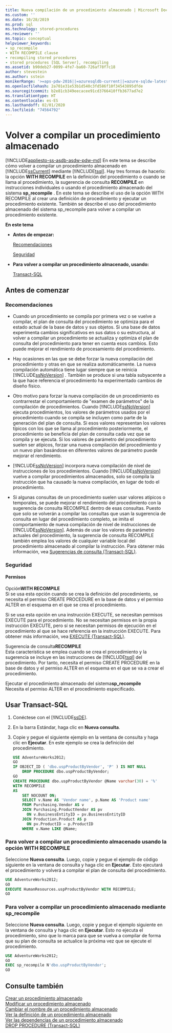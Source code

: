 ```yaml
---
title: Nueva compilación de un procedimiento almacenado | Microsoft Docs
ms.custom: ''
ms.date: 10/28/2019
ms.prod: sql
ms.technology: stored-procedures
ms.reviewer: ''
ms.topic: conceptual
helpviewer_keywords:
- sp_recompile
- WITH RECOMPILE clause
- recompiling stored procedures
- stored procedures [SQL Server], recompiling
ms.assetid: b90deb27-0099-4fe7-ba60-726af78f7c18
author: stevestein
ms.author: sstein
monikerRange: '>=aps-pdw-2016||=azuresqldb-current||=azure-sqldw-latest||>=sql-server-2016||=sqlallproducts-allversions||>=sql-server-linux-2017||=azuresqldb-mi-current'
ms.openlocfilehash: 2a701e31e53b1d540c3fd586f10f34543895dfde
ms.sourcegitcommit: b2e81cb349eecacee91cd3766410ffb3677ad7e2
ms.translationtype: HT
ms.contentlocale: es-ES
ms.lasthandoff: 02/01/2020
ms.locfileid: "74564792"
---
```

# <a name="recompile-a-stored-procedure"></a>Volver a compilar un procedimiento almacenado
[!INCLUDE[appliesto-ss-asdb-asdw-pdw-md](../../includes/appliesto-ss-asdb-asdw-pdw-md.md)]
  En este tema se describe cómo volver a compilar un procedimiento almacenado en [!INCLUDE[ssCurrent](../../includes/sscurrent-md.md)] mediante [!INCLUDE[tsql](../../includes/tsql-md.md)]. Hay tres formas de hacerlo: la opción **WITH RECOMPILE** en la definición del procedimiento o cuando se llama al procedimiento, la sugerencia de consulta **RECOMPILE** en instrucciones individuales o usando el procedimiento almacenado del sistema **sp_recompile** . En este tema se describe el uso de la opción WITH RECOMPILE al crear una definición de procedimiento y ejecutar un procedimiento existente. También se describe el uso del procedimiento almacenado del sistema sp_recompile para volver a compilar un procedimiento existente.  
  
 **En este tema**  
  
-   **Antes de empezar:**  
  
     [Recomendaciones](#Recommendations)  
  
     [Seguridad](#Security)  
  
-   **Para volver a compilar un procedimiento almacenado, usando:**  
  
     [Transact-SQL](#TsqlProcedure)  
  
##  <a name="BeforeYouBegin"></a> Antes de comenzar  
  
###  <a name="Recommendations"></a> Recomendaciones  
  
-   Cuando un procedimiento se compila por primera vez o se vuelve a compilar, el plan de consulta del procedimiento se optimiza para el estado actual de la base de datos y sus objetos. Si una base de datos experimenta cambios significativos en sus datos o su estructura, al volver a compilar un procedimiento se actualiza y optimiza el plan de consulta del procedimiento para tener en cuenta esos cambios. Esto puede mejorar el rendimiento de procesamiento del procedimiento.  
  
-   Hay ocasiones en las que se debe forzar la nueva compilación del procedimiento y otras en que se realiza automáticamente. La nueva compilación automática tiene lugar siempre que se reinicia [!INCLUDE[ssNoVersion](../../includes/ssnoversion-md.md)] . También se produce si una tabla subyacente a la que hace referencia el procedimiento ha experimentado cambios de diseño físico.  
  
-   Otro motivo para forzar la nueva compilación de un procedimiento es contrarrestar el comportamiento de "examen de parámetros" de la compilación de procedimientos. Cuando [!INCLUDE[ssNoVersion](../../includes/ssnoversion-md.md)] ejecuta procedimientos, los valores de parámetros usados por el procedimiento cuando se compila se incluyen como parte de la generación del plan de consulta. Si esos valores representan los valores típicos con los que se llama al procedimiento posteriormente, el procedimiento se beneficia del plan de consulta cada vez que se compila y se ejecuta. Si los valores de parámetro del procedimiento suelen ser atípicos, forzar una nueva compilación del procedimiento y un nuevo plan basándose en diferentes valores de parámetro puede mejorar el rendimiento.  
  
-   [!INCLUDE[ssNoVersion](../../includes/ssnoversion-md.md)] incorpora nueva compilación de nivel de instrucciones de los procedimientos. Cuando [!INCLUDE[ssNoVersion](../../includes/ssnoversion-md.md)] vuelve a compilar procedimientos almacenados, solo se compila la instrucción que ha causado la nueva compilación, en lugar de todo el procedimiento.  
  
-   Si algunas consultas de un procedimiento suelen usar valores atípicos o temporales, se puede mejorar el rendimiento del procedimiento con la sugerencia de consulta RECOMPILE dentro de esas consultas. Puesto que solo se volverán a compilar las consultas que usan la sugerencia de consulta en lugar del procedimiento completo, se imita el comportamiento de nueva compilación de nivel de instrucciones de [!INCLUDE[ssNoVersion](../../includes/ssnoversion-md.md)]. Además de usar los valores de parámetro actuales del procedimiento, la sugerencia de consulta RECOMPILE también emplea los valores de cualquier variable local del procedimiento almacenado al compilar la instrucción. Para obtener más información, vea [Sugerencias de consulta (Transact-SQL)](../../t-sql/queries/hints-transact-sql-query.md).  
  
###  <a name="Security"></a> Seguridad  
  
####  <a name="Permissions"></a> Permisos  
 Opción**WITH RECOMPILE**  
 Si se usa esta opción cuando se crea la definición del procedimiento, se necesita el permiso CREATE PROCEDURE en la base de datos y el permiso ALTER en el esquema en el que se crea el procedimiento.  
  
 Si se usa esta opción en una instrucción EXECUTE, se necesitan permisos EXECUTE para el procedimiento. No se necesitan permisos en la propia instrucción EXECUTE, pero sí se necesitan permisos de ejecución en el procedimiento al que se hace referencia en la instrucción EXECUTE. Para obtener más información, vea [EXECUTE &#40;Transact-SQL&#41;](../../t-sql/language-elements/execute-transact-sql.md).  
  
 Sugerencia de consulta**RECOMPILE**  
 Esta característica se emplea cuando se crea el procedimiento y la sugerencia se incluye en las instrucciones de [!INCLUDE[tsql](../../includes/tsql-md.md)] del procedimiento. Por tanto, necesita el permiso CREATE PROCEDURE en la base de datos y el permiso ALTER en el esquema en el que se va a crear el procedimiento.  
  
 Ejecutar el procedimiento almacenado del sistema**sp_recompile**  
 Necesita el permiso ALTER en el procedimiento especificado.  
  
##  <a name="TsqlProcedure"></a> Usar Transact-SQL  

1. Conéctese con el [!INCLUDE[ssDE](../../includes/ssde-md.md)].  
  
1. En la barra Estándar, haga clic en **Nueva consulta**.  
  
1. Copie y pegue el siguiente ejemplo en la ventana de consulta y haga clic en **Ejecutar**. En este ejemplo se crea la definición del procedimiento.  

   ```sql
   USE AdventureWorks2012;  
   GO  
   IF OBJECT_ID ( 'dbo.uspProductByVendor', 'P' ) IS NOT NULL   
       DROP PROCEDURE dbo.uspProductByVendor;  
   GO  
   CREATE PROCEDURE dbo.uspProductByVendor @Name varchar(30) = '%'  
   WITH RECOMPILE  
   AS  
       SET NOCOUNT ON;  
       SELECT v.Name AS 'Vendor name', p.Name AS 'Product name'  
       FROM Purchasing.Vendor AS v   
       JOIN Purchasing.ProductVendor AS pv   
         ON v.BusinessEntityID = pv.BusinessEntityID   
       JOIN Production.Product AS p   
         ON pv.ProductID = p.ProductID  
       WHERE v.Name LIKE @Name;  
   ```  
  
### <a name="to-recompile-a-stored-procedure-by-using-the-with-recompile-option"></a>Para volver a compilar un procedimiento almacenado usando la opción WITH RECOMPILE   
  
Seleccione **Nueva consulta**. Luego, copie y pegue el ejemplo de código siguiente en la ventana de consulta y haga clic en **Ejecutar**. Esto ejecutará el procedimiento y volverá a compilar el plan de consulta del procedimiento.  
  
```sql  
USE AdventureWorks2012;  
GO  
EXECUTE HumanResources.uspProductByVendor WITH RECOMPILE;  
GO
```  
  
### <a name="to-recompile-a-stored-procedure-by-using-sp_recompile"></a>Para volver a compilar un procedimiento almacenado mediante sp_recompile  

Seleccione **Nueva consulta**. Luego, copie y pegue el ejemplo siguiente en la ventana de consulta y haga clic en **Ejecutar**. Esto no ejecuta el procedimiento, sino que lo marca para que se vuelva a compilar de forma que su plan de consulta se actualice la próxima vez que se ejecute el procedimiento.  

```sql  
USE AdventureWorks2012;  
GO  
EXEC sp_recompile N'dbo.uspProductByVendor';   
GO
```  
  
## <a name="see-also"></a>Consulte también  
 [Crear un procedimiento almacenado](../../relational-databases/stored-procedures/create-a-stored-procedure.md)   
 [Modificar un procedimiento almacenado](../../relational-databases/stored-procedures/modify-a-stored-procedure.md)   
 [Cambiar el nombre de un procedimiento almacenado](../../relational-databases/stored-procedures/rename-a-stored-procedure.md)   
 [Ver la definición de un procedimiento almacenado](../../relational-databases/stored-procedures/view-the-definition-of-a-stored-procedure.md)   
 [Ver las dependencias de un procedimiento almacenado](../../relational-databases/stored-procedures/view-the-dependencies-of-a-stored-procedure.md)   
 [DROP PROCEDURE &#40;Transact-SQL&#41;](../../t-sql/statements/drop-procedure-transact-sql.md)  
  
  
